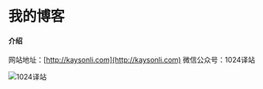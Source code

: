 # 我的博客

#### 介绍
网站地址：[http://kaysonli.com](http://kaysonli.com)
微信公众号：1024译站

![1024译站](http://kaysonli.com/uploads/wechat-qcode.jpg)


